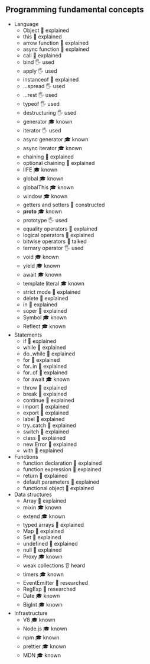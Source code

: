 ## Programming fundamental concepts

- Language
  - Object 🙋 explained
  - this 🙋 explained
  - arrow function 🙋 explained
  - async function 🙋 explained
  - call 🙋 explained
  - bind 🖐️ used
  - apply 🖐️ used
  - instanceof 🙋 explained
  - ...spread 🖐️ used
  - ...rest 🖐️ used
  - typeof 🖐️ used
  - destructuring 🖐️ used
  - generator 🎓 known
  - iterator 🖐️ used
  - async generator 🎓 known
  - async iterator 🎓 known
  - chaining 🙋 explained
  - optional chaining 🙋 explained
  - IIFE 🎓 known
  - global 🎓 known
  - globalThis 🎓 known
  - window 🎓 known
  - getters and setters 🚀 constructed
  - __proto__ 🎓 known
  - prototype 🖐️ used
  - equality operators 🙋 explained
  - logical operators 🙋 explained
  - bitwise operators 📢 talked
  - ternary operator 🖐️ used
  - void 🎓 known
  - yield 🎓 known
  - await 🎓 known
  - template literal 🎓 known
  - strict mode 🙋 explained
  - delete 🙋 explained
  - in 🙋 explained
  - super 🙋 explained
  - Symbol 🎓 known
  - Reflect 🎓 known
- Statements
  - if 🙋 explained
  - while 🙋 explained
  - do..while 🙋 explained
  - for 🙋 explained
  - for..in 🙋 explained
  - for..of 🙋 explained
  - for await 🎓 known
  - throw 🙋 explained
  - break 🙋 explained
  - continue 🙋 explained
  - import 🙋 explained
  - export 🙋 explained
  - label 🙋 explained
  - try..catch 🙋 explained
  - switch 🙋 explained
  - class 🙋 explained
  - new Error 🙋 explained
  - with 🙋 explained
- Functions
  - function declaration 🙋 explained
  - function expression 🙋 explained
  - return 🙋 explained
  - default parameters 🙋 explained
  - functional object 🙋 explained
- Data structures
  - Array 🙋 explained
  - mixin 🎓 known
  - extend 🎓 known
  - typed arrays 🙋 explained
  - Map 🙋 explained
  - Set 🙋 explained
  - undefined 🙋 explained
  - null 🙋 explained
  - Proxy 🎓 known
  - weak collections 👂 heard
  - timers 🎓 known
  - EventEmitter 🔬 researched
  - RegExp 🔬 researched
  - Date 🎓 known
  - BigInt 🎓 known
- Infrastructure
  - V8 🎓 known
  - Node.js 🎓 known
  - npm 🎓 known
  - prettier 🎓 known
  - MDN 🎓 known
